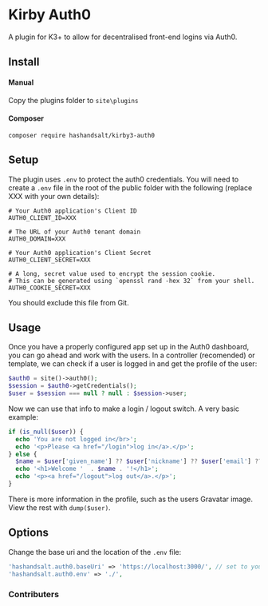 # Kirby Auth0

 A plugin for K3+ to allow for decentralised front-end logins via Auth0.

 ## Install

 #### Manual

 Copy the plugins folder to `site\plugins`

 #### Composer

 ```
 composer require hashandsalt/kirby3-auth0
 ```

 ## Setup

 The plugin uses `.env` to protect the auth0 credentials. You will need to create a `.env` file in the root of the public folder with the following (replace XXX with your own details):

 ```
# Your Auth0 application's Client ID
AUTH0_CLIENT_ID=XXX

# The URL of your Auth0 tenant domain
AUTH0_DOMAIN=XXX

# Your Auth0 application's Client Secret
AUTH0_CLIENT_SECRET=XXX

# A long, secret value used to encrypt the session cookie.
# This can be generated using `openssl rand -hex 32` from your shell.
AUTH0_COOKIE_SECRET=XXX
```


You should exclude this file from Git.

## Usage

Once you have a properly configured app set up in the Auth0 dashboard, you can go ahead and work with the users. In a controller (recomended) or template, we can check if a user is logged in and get the profile of the user:

```php
$auth0 = site()->auth0();
$session = $auth0->getCredentials();
$user = $session === null ? null : $session->user;
```

Now we can use that info to make a login / logout switch. A very basic example:

```php
if (is_null($user)) {
  echo 'You are not logged in</br>';
  echo '<p>Please <a href="/login">log in</a>.</p>';
} else {
  $name = $user['given_name'] ?? $user['nickname'] ?? $user['email'] ?? 'Unknown';
  echo '<h1>Welcome '  . $name . '!</h1>';
  echo '<p><a href="/logout">log out</a>.</p>';
}
```

There is more information in the profile, such as the users Gravatar image. View the rest with `dump($user)`.

## Options

Change the base uri and the location of the `.env` file:

```php
'hashandsalt.auth0.baseUri' => 'https://localhost:3000/', // set to your live domain name on the public server
'hashandsalt.auth0.env' => './',
```


### Contributers


